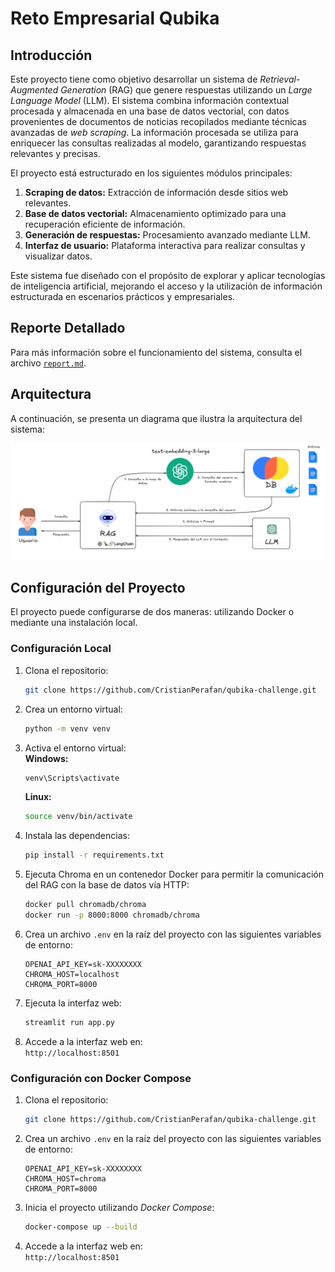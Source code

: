 # **Reto Empresarial Qubika**

## **Introducción**

Este proyecto tiene como objetivo desarrollar un sistema de *Retrieval-Augmented Generation* (RAG) que genere respuestas utilizando un *Large Language Model* (LLM). El sistema combina información contextual procesada y almacenada en una base de datos vectorial, con datos provenientes de documentos de noticias recopilados mediante técnicas avanzadas de *web scraping*. La información procesada se utiliza para enriquecer las consultas realizadas al modelo, garantizando respuestas relevantes y precisas.

El proyecto está estructurado en los siguientes módulos principales:  
1. **Scraping de datos:** Extracción de información desde sitios web relevantes.  
2. **Base de datos vectorial:** Almacenamiento optimizado para una recuperación eficiente de información.  
3. **Generación de respuestas:** Procesamiento avanzado mediante LLM.  
4. **Interfaz de usuario:** Plataforma interactiva para realizar consultas y visualizar datos.  

Este sistema fue diseñado con el propósito de explorar y aplicar tecnologías de inteligencia artificial, mejorando el acceso y la utilización de información estructurada en escenarios prácticos y empresariales.

## **Reporte Detallado**

Para más información sobre el funcionamiento del sistema, consulta el archivo [`report.md`](./report/report.md).

## **Arquitectura**

A continuación, se presenta un diagrama que ilustra la arquitectura del sistema:  

![Arquitectura](./report/img/diagram.png)

## **Configuración del Proyecto**

El proyecto puede configurarse de dos maneras: utilizando Docker o mediante una instalación local.

### **Configuración Local**

1. Clona el repositorio:
    ```bash
    git clone https://github.com/CristianPerafan/qubika-challenge.git
    ```

2. Crea un entorno virtual:
    ```bash
    python -m venv venv
    ```

3. Activa el entorno virtual:  
   **Windows:**
    ```bash
    venv\Scripts\activate
    ```  
   **Linux:**
    ```bash
    source venv/bin/activate
    ```

4. Instala las dependencias:
    ```bash
    pip install -r requirements.txt
    ```

5. Ejecuta Chroma en un contenedor Docker para permitir la comunicación del RAG con la base de datos vía HTTP:  
    ```bash
    docker pull chromadb/chroma
    docker run -p 8000:8000 chromadb/chroma
    ```

6. Crea un archivo `.env` en la raíz del proyecto con las siguientes variables de entorno:
    ```env
    OPENAI_API_KEY=sk-XXXXXXXX
    CHROMA_HOST=localhost
    CHROMA_PORT=8000
    ```

7. Ejecuta la interfaz web:
    ```bash
    streamlit run app.py
    ```

8. Accede a la interfaz web en:  
   `http://localhost:8501`

### **Configuración con Docker Compose**

1. Clona el repositorio:
    ```bash
    git clone https://github.com/CristianPerafan/qubika-challenge.git
    ```

2. Crea un archivo `.env` en la raíz del proyecto con las siguientes variables de entorno:
    ```env
    OPENAI_API_KEY=sk-XXXXXXXX
    CHROMA_HOST=chroma
    CHROMA_PORT=8000
    ```

3. Inicia el proyecto utilizando *Docker Compose*:
    ```bash
    docker-compose up --build
    ```

4. Accede a la interfaz web en:  
   `http://localhost:8501`







